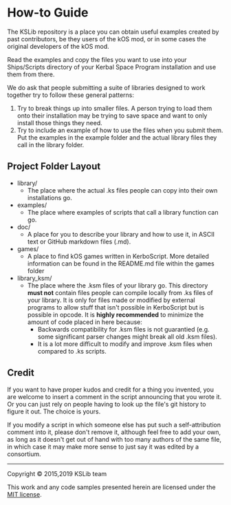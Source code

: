 # How-to Guide

The KSLib repository is a place you can obtain useful examples
created by past contributors, be they users of the kOS mod,
or in some cases the original developers of the kOS mod.

Read the examples and copy the files
you want to use into your Ships/Scripts directory of your
Kerbal Space Program installation and use them from there.

We do ask that people submitting a suite of libraries
designed to work together try to follow these
general patterns:

  1. Try to break things up into smaller files.  A person trying
     to load them onto their installation may be trying to save
     space and want to only install those things they need.
  2. Try to include an example of how to use the files when you
     submit them.  Put the examples in the example folder and
     the actual library files they call in the library folder.

## Project Folder Layout

* library/
  * The place where the actual .ks files people can copy into their
      own installations go.
* examples/
  * The place where examples of scripts that call a library function
      can go.
* doc/
  * A place for you to describe your library and how to use it, in
      ASCII text or GitHub markdown files (.md).
* games/
  * A place to find kOS games written in KerboScript.  More detailed information can be found in the README.md file within the games folder
* library_ksm/
  * The place where the .ksm files of your library go.
      This directory **must not** contain files people can compile
      locally from .ks files of your library. It is only for files made
      or modified by external programs to allow stuff that isn't possible
      in KerboScript but is possible in opcode. It is **highly recommended**
      to minimize the amount of code placed in here because:
    * Backwards compatibility for .ksm files is not guarantied
        (e.g. some significant parser changes might break all old .ksm files).
    * It is a lot more difficult to modify and improve .ksm files when compared to .ks scripts.

## Credit

If you want to have proper kudos and credit for a thing you invented,
you are welcome to insert a comment in the script announcing that you
wrote it.  Or you can just rely on people having to look up the file's
git history to figure it out.  The choice is yours.

If you modify a script in which someone else has put such a
self-attribution comment into it, please don't remove it,
although feel free to add your own, as long as it doesn't
get out of hand with too many authors of the same file, in
which case it may make more sense to just say it was edited
by a consortium.

---
Copyright © 2015,2019 KSLib team

This work and any code samples presented herein are licensed under the [MIT license](../LICENSE).
